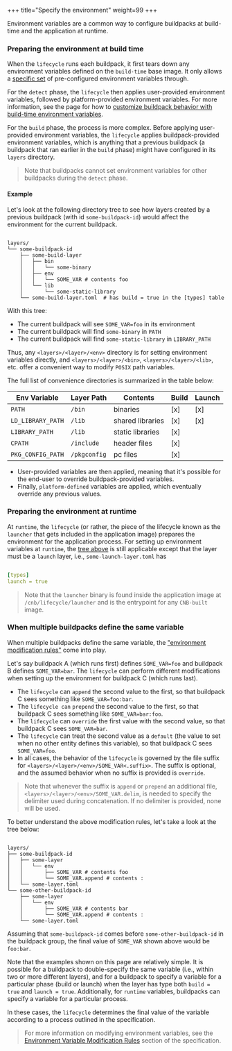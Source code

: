 +++
title="Specify the environment"
weight=99
+++

Environment variables are a common way to configure buildpacks at build-time and the application at runtime.

<!--more-->

### Preparing the environment at build time

When the `lifecycle` runs each buildpack, it first tears down any environment variables defined on the `build-time` base image. It only allows a [specific set](https://github.com/buildpacks/lifecycle/blob/a43d5993a4f2cc23c44b6480ba2ab09fe81d57ed/env/build.go#L9-L19) of pre-configured environment variables through.

For the `detect` phase, the `lifecycle` then applies user-provided environment variables, followed by platform-provided environment variables. For more information, see the page for how to [customize buildpack behavior with build-time environment variables](https://buildpacks.io/docs/for-app-developers/how-to/build-inputs/configure-build-time-environment/).

For the `build` phase, the process is more complex. Before applying user-provided environment variables, the `lifecycle` applies buildpack-provided environment variables, which is anything that a previous buildpack (a buildpack that ran earlier in the `build` phase) might have configured in its `layers` directory.

>Note that buildpacks cannot set environment variables for other buildpacks during the `detect` phase.

#### Example

Let's look at the following directory tree to see how layers created by a previous buildpack (with id `some-buildpack-id`) would affect the environment for the current buildpack.

```text

layers/
└── some-buildpack-id
    ├── some-build-layer
    │   ├── bin
    │   │   └── some-binary
    │   ├── env
    │   │   └── SOME_VAR # contents foo
    │   └── lib
    │       └── some-static-library
    └── some-build-layer.toml  # has build = true in the [types] table

```

With this tree:

* The current buildpack will see `SOME_VAR=foo` in its environment
* The current buildpack will find `some-binary` in `PATH`
* The current buildpack will find `some-static-library` in `LIBRARY_PATH`

Thus, any `<layers>/<layer>/<env>` directory is for setting environment variables directly, and `<layers>/<layer>/<bin>`, `<layers>/<layer>/<lib>`, etc. offer a convenient way to modify `POSIX` path variables.

The full list of convenience directories is summarized in the table below:

| Env Variable                               | Layer Path   | Contents         | Build | Launch |
|--------------------------------------------|--------------|------------------|-------|--------|
| `PATH`                                     | `/bin`       | binaries         | [x]   | [x]    |
| `LD_LIBRARY_PATH`                          | `/lib`       | shared libraries | [x]   | [x]    |
| `LIBRARY_PATH`                             | `/lib`       | static libraries | [x]   |        |
| `CPATH`                                    | `/include`   | header files     | [x]   |        |
| `PKG_CONFIG_PATH`                          | `/pkgconfig` | pc files         | [x]   |        |

* User-provided variables are then applied, meaning that it's possible for the end-user to override buildpack-provided variables.
* Finally, `platform-defined` variables are applied, which eventually override any previous values.

### Preparing the environment at runtime

At `runtime`, the `lifecycle` (or rather, the piece of the lifecycle known as the `launcher` that gets included in the application image) prepares the environment for the application process.
For setting up environment variables at `runtime`, the [tree above](#example) is still applicable except that the layer must be a `launch` layer, i.e., `some-launch-layer.toml` has

```yaml

[types]
launch = true

```

>Note that the `launcher` binary is found inside the application image at `/cnb/lifecycle/launcher` and is the entrypoint for any `CNB-built` image.

### When multiple buildpacks define the same variable

When multiple buildpacks define the same variable, the ["environment modification rules"](https://github.com/buildpacks/spec/blob/main/buildpack.md#environment-variable-modification-rules) come into play.

Let's say buildpack A (which runs first) defines `SOME_VAR=foo` and buildpack B defines `SOME_VAR=bar`. The `lifecycle` can perform different modifications when setting up the environment for buildpack C (which runs last).

* The `lifecycle` can `append` the second value to the first, so that buildpack C sees something like `SOME_VAR=foo:bar`.
* The `lifecycle can` `prepend` the second value to the first, so that buildpack C sees something like `SOME_VAR=bar:foo`.
* The `lifecycle` can `override` the first value with the second value, so that buildpack C sees `SOME_VAR=bar`.
* The `lifecycle` can treat the second value as a `default` (the value to set when no other entity defines this variable), so that buildpack C sees `SOME_VAR=foo`.
* In all cases, the behavior of the `lifecycle` is governed by the file suffix for `<layers>/<layer>/<env>/SOME_VAR<.suffix>`. The suffix is optional, and the assumed behavior when no suffix is provided is `override`.

>Note that whenever the suffix is `append` or `prepend` an additional file, `<layers>/<layer>/<env>/SOME_VAR.delim`, is needed to specify the delimiter used during concatenation. If no delimiter is provided, none will be used.

To better understand the above modification rules, let's take a look at the tree below:

```text

layers/
├── some-buildpack-id
│   ├── some-layer
│   │   └── env
│   │       ├── SOME_VAR # contents foo
│   │       └── SOME_VAR.append # contents :
│   └── some-layer.toml
└── some-other-buildpack-id
    ├── some-layer
    │   └── env
    │       ├── SOME_VAR # contents bar
    │       └── SOME_VAR.append # contents :
    └── some-layer.toml

```

Assuming that `some-buildpack-id` comes before `some-other-buildpack-id` in the buildpack group, the final value of `SOME_VAR` shown above  would be `foo:bar`.

Note that the examples shown on this page are relatively simple. It is possible for a buildpack to double-specify the same variable (i.e., within two or more different layers), and for a buildpack to specify a variable for a particular phase (build or launch) when the layer has type both `build = true` and `launch = true`. Additionally, for `runtime` variables, buildpacks can specify a variable for a particular process.

In these cases, the `lifecycle` determines the final value of the variable according to a process outlined in the specification.

>For more information on modifying environment variables, see the [Environment Variable Modification Rules](https://github.com/buildpacks/spec/blob/main/buildpack.md#environment-variable-modification-rules) section of the specification.
